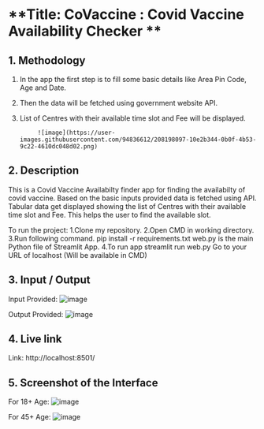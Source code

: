 
# **Title: CoVaccine : Covid Vaccine Availability Checker **


## **1. Methodology**
1. In the app the first step is to fill some basic details like Area Pin Code, Age and Date.
2. Then the data will be fetched using government website API.
3. List of Centres with their available time slot and Fee will be displayed.

            ![image](https://user-images.githubusercontent.com/94836612/208198097-10e2b344-0b0f-4b53-9c22-4610dc048d02.png)

## **2. Description**
This is a Covid Vaccine Availabilty finder app for finding the availabilty of covid vaccine. Based on the basic inputs provided data is fetched using API. Tabular data get displayed showing the list of Centres with their available time slot and Fee. This helps the user to find the available slot.

To run the project:
1.Clone my repository.
2.Open CMD in working directory.
3.Run following command.
   pip install -r requirements.txt
   web.py is the main Python file of Streamlit App.
4.To run app
   streamlit run web.py
Go to your URL of localhost (Will be available in CMD)

## **3. Input / Output**
Input Provided: 
 ![image](https://user-images.githubusercontent.com/94836612/208198677-0dfbe81a-1462-46cd-89c4-e0d6fea89564.png)

Output Provided:
![image](https://user-images.githubusercontent.com/94836612/208198742-f126cce3-21a5-449b-9b5a-4a56bf3f77da.png)



## **4. Live link**
Link: http://localhost:8501/


## **5. Screenshot of the Interface**

For 18+ Age: 
![image](https://user-images.githubusercontent.com/94836612/208199345-383da674-a577-4c4d-ab55-a7db5bc5ff14.png)

For 45+ Age:
![image](https://user-images.githubusercontent.com/94836612/208199468-8d1cd0e2-0361-42cc-83da-e3e3a960abf6.png)



